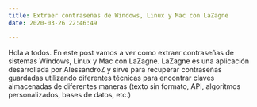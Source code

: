 ```yaml
---
title: Extraer contraseñas de Windows, Linux y Mac con LaZagne
date: 2020-03-26 22:46:49

---
```


Hola a todos. En este post vamos a ver como extraer contraseñas de sistemas Windows, Linux y Mac con LaZagne. LaZagne es una aplicación desarrollada por AlessandroZ y sirve para recuperar contraseñas  guardadas utilizando diferentes técnicas para encontrar claves almacenadas de diferentes maneras (texto sin formato, API, algoritmos personalizados, bases de datos, etc.)
